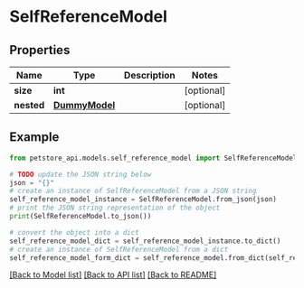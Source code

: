 # SelfReferenceModel


## Properties

Name | Type | Description | Notes
------------ | ------------- | ------------- | -------------
**size** | **int** |  | [optional] 
**nested** | [**DummyModel**](DummyModel.md) |  | [optional] 

## Example

```python
from petstore_api.models.self_reference_model import SelfReferenceModel

# TODO update the JSON string below
json = "{}"
# create an instance of SelfReferenceModel from a JSON string
self_reference_model_instance = SelfReferenceModel.from_json(json)
# print the JSON string representation of the object
print(SelfReferenceModel.to_json())

# convert the object into a dict
self_reference_model_dict = self_reference_model_instance.to_dict()
# create an instance of SelfReferenceModel from a dict
self_reference_model_form_dict = self_reference_model.from_dict(self_reference_model_dict)
```
[[Back to Model list]](../README.md#documentation-for-models) [[Back to API list]](../README.md#documentation-for-api-endpoints) [[Back to README]](../README.md)


